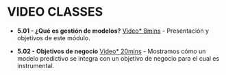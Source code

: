 # VIDEO CLASSES

- **5.01 - ¿Qué es gestión de modelos?** [Video* 8mins](https://youtu.be/z_n3_3HIEiE) - Presentación y objetivos de este módulo.

- **5.02 - Objetivos de negocio** [Video* 20mins](https://youtu.be/nLlleK3HqQE) - Mostramos cómo un modelo predictivo se integra con un objetivo de negocio para el cual es instrumental.
